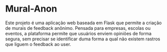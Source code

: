# Mural-Anon
Este projeto é uma aplicação web baseada em Flask que permite a criação de murais de feedback anônimo. Pensada para empresas, escolas ou eventos, a plataforma permite que usuários enviem opiniões de forma segura, sem precisar se identificar duma forma a qual não existem rastros que liguem o feedback ao user.
